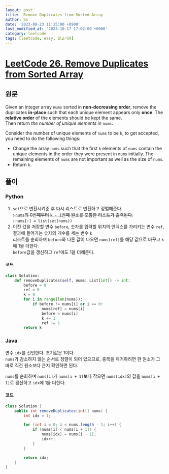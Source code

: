 ```yaml
---
layout: post
title:  Remove Duplicates from Sorted Array
author: bs
date: '2023-08-23 11:15:00 +0900'
last_modified_at: '2023-10-17 17:02:00 +0900'
category: leetcode
tags: [leetcode, easy, 알고리즘]
---
```


# [LeetCode 26. Remove Duplicates from Sorted Array](https://leetcode.com/problems/remove-duplicates-from-sorted-array/)

## 원문
Given an integer array `nums` sorted in **non-decreasing order**, remove the duplicates **in-place** such that each unique element appears only **once**. The **relative order** of the elements should be kept the same.<br>
Then return *the number of unique elements in* `nums`.

Consider the number of unique elements of `nums` to be `k`, to get accepted, you need to do the following things:

- Change the array `nums` such that the first `k` elements of `nums` contain the unique elements in the order they were present in `nums` initially. The remaining elements of `nums` are not important as well as the size of `nums`.
- Return `k`.

## 풀이
### Python
1. `set`으로 변환시켜준 후 다시 리스트로 변환하고 정렬해준다.<br>
  ~~: `nums`의 0번째부터 `k - 1`번째 원소를 포함한 리스트가 출력된다.~~<br>
  : `nums[:] = list(set(nums))`
2. 이전 값을 저장할 변수 `before`, 숫자를 입력할 위치의 인덱스를 가리키는 변수 `ref`, 결과에 들어가는 숫자의 개수를 세는 변수 `k`<br>
  리스트를 순회하며 `before`와 다른 값이 나오면 `nums[ref]`를 해당 값으로 바꾸고 `k`에 1을 더한다.<br>
  `before`값을 갱신하고 `ref`에도 1을 더해준다.

#### 코드
```python
class Solution:
    def removeDuplicates(self, nums: List[int]) -> int:
        before = 0
        ref = 0
        k = 0
        for i in range(len(nums)):
            if before != nums[i] or i == 0:
                nums[ref] = nums[i]
                before = nums[i]
                k += 1
                ref += 1
        return k
```

### Java
변수 `idx`를 선언한다. 초기값은 1이다.<br>
`nums`가 감소하지 않는 순서로 정렬이 되어 있으므로, 중복을 제거하려면 한 원소가 그 바로 직전 원소보다 큰지 확인하면 된다.

`nums`를 순회하며 `nums[i]`가 `nums[i + 1]`보다 작으면 `nums[idx]`의 값을 `nums[i + 1]`로 갱신하고 `idx`에 1을 더한다.

#### 코드
```java
class Solution {
    public int removeDuplicates(int[] nums) {
        int idx = 1;

        for (int i = 0; i < nums.length - 1; i++) {
            if (nums[i] < nums[i + 1]) {
                nums[idx] = nums[i + 1];
                idx++;
            }
        }

        return idx;
    }
}
```